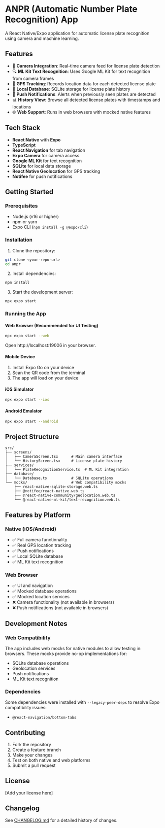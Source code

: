# ANPR (Automatic Number Plate Recognition) App

A React Native/Expo application for automatic license plate recognition using camera and machine learning.

## Features

- 📱 **Camera Integration**: Real-time camera feed for license plate detection
- 🔍 **ML Kit Text Recognition**: Uses Google ML Kit for text recognition from camera frames
- 📍 **GPS Tracking**: Records location data for each detected license plate
- 💾 **Local Database**: SQLite storage for license plate history
- 🔔 **Push Notifications**: Alerts when previously seen plates are detected
- 📊 **History View**: Browse all detected license plates with timestamps and locations
- 🌐 **Web Support**: Runs in web browsers with mocked native features

## Tech Stack

- **React Native** with **Expo**
- **TypeScript**
- **React Navigation** for tab navigation
- **Expo Camera** for camera access
- **Google ML Kit** for text recognition
- **SQLite** for local data storage
- **React Native Geolocation** for GPS tracking
- **Notifee** for push notifications

## Getting Started

### Prerequisites

- Node.js (v16 or higher)
- npm or yarn
- Expo CLI (`npm install -g @expo/cli`)

### Installation

1. Clone the repository:
```bash
git clone <your-repo-url>
cd anpr
```

2. Install dependencies:
```bash
npm install
```

3. Start the development server:
```bash
npx expo start
```

### Running the App

#### Web Browser (Recommended for UI Testing)
```bash
npx expo start --web
```
Open http://localhost:19006 in your browser.

#### Mobile Device
1. Install Expo Go on your device
2. Scan the QR code from the terminal
3. The app will load on your device

#### iOS Simulator
```bash
npx expo start --ios
```

#### Android Emulator
```bash
npx expo start --android
```

## Project Structure

```
src/
├── screens/
│   ├── CameraScreen.tsx      # Main camera interface
│   └── HistoryScreen.tsx     # License plate history
├── services/
│   └── PlateRecognitionService.ts  # ML Kit integration
├── database/
│   └── Database.ts           # SQLite operations
└── mocks/                    # Web compatibility mocks
    ├── react-native-sqlite-storage.web.ts
    ├── @notifee/react-native.web.ts
    ├── @react-native-community/geolocation.web.ts
    └── @react-native-ml-kit/text-recognition.web.ts
```

## Features by Platform

### Native (iOS/Android)
- ✅ Full camera functionality
- ✅ Real GPS location tracking
- ✅ Push notifications
- ✅ Local SQLite database
- ✅ ML Kit text recognition

### Web Browser
- ✅ UI and navigation
- ✅ Mocked database operations
- ✅ Mocked location services
- ❌ Camera functionality (not available in browsers)
- ❌ Push notifications (not available in browsers)

## Development Notes

### Web Compatibility
The app includes web mocks for native modules to allow testing in browsers. These mocks provide no-op implementations for:
- SQLite database operations
- Geolocation services
- Push notifications
- ML Kit text recognition

### Dependencies
Some dependencies were installed with `--legacy-peer-deps` to resolve Expo compatibility issues:
- `@react-navigation/bottom-tabs`

## Contributing

1. Fork the repository
2. Create a feature branch
3. Make your changes
4. Test on both native and web platforms
5. Submit a pull request

## License

[Add your license here]

## Changelog

See [CHANGELOG.md](./CHANGELOG.md) for a detailed history of changes. 